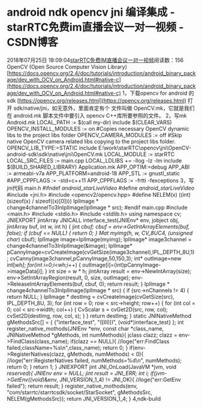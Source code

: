 # android ndk opencv  jni 编译集成 - starRTC免费im直播会议一对一视频 - CSDN博客
2018年07月25日 18:09:04[starRTC免费IM直播会议一对一视频](https://me.csdn.net/elesos)阅读数：156
OpenCV (Open Source Computer Vision Library) 
[https://docs.opencv.org/2.4/doc/tutorials/introduction/android_binary_package/dev_with_OCV_on_Android.html#native-c](https://docs.opencv.org/2.4/doc/tutorials/introduction/android_binary_package/dev_with_OCV_on_Android.html#native-c)
1，下载opencv for android 的sdk
[https://opencv.org/releases.html](https://opencv.org/releases.html)
打开 sdk/native/jni，如无意外，里面肯定有个 文件叫做 OpenCV.mk，它就是我们在 android.mk 脚本文件中要引入 opencv C++库所要参照的文件。
2，写mk
Android.mk
LOCAL_PATH := $(call my-dir)
include $(CLEAR_VARS)
OPENCV_INSTALL_MODULES := on #Copies necessary OpenCV dynamic libs to the project libs folder
OPENCV_CAMERA_MODULES := off #Skip native OpenCV camera related libs copying to the project libs folder.
OPENCV_LIB_TYPE:=STATIC
include E:\work\starRTC\opencv\jni\OpenCV-android-sdk\sdk\native\jni\OpenCV.mk
LOCAL_MODULE := starRTC
LOCAL_SRC_FILES := main.cpp
LOCAL_LDLIBS += -llog -lz -lm
include $(BUILD_SHARED_LIBRARY)
Application.mk
APP_OPTIM:=debug
APP_ABI := armeabi-v7a
APP_PLATFORM=android-18
APP_STL := gnustl_static
#APP_CPPFLAGS := -std=c++11
APP_CPPFLAGS := -frtti -fexceptions
3，写jni代码
main.h
#ifndef _android_starLiveVideo_
#define _android_starLiveVideo_
#include <jni.h>
#include <opencv2/opencv.hpp>
#define NELEM(x) ((int) (sizeof(x) / sizeof((x)[0])))
IplImage * change4channelTo3InIplImage(IplImage * src);
#endif
main.cpp
#include <main.h>
#include <stdio.h>
#include <stdlib.h>
using namespace cv;
JNIEXPORT jintArray JNICALL interface_test(JNIEnv* env, jobject obj,
jintArray buf, int w, int h) {
jint *cbuf;
cbuf = env->GetIntArrayElements(buf, false);
if (cbuf == NULL) {
return 0;
}
Mat myimg(h, w, CV_8UC4, (unsigned char*) cbuf);
IplImage image=IplImage(myimg);
IplImage* image3channel = change4channelTo3InIplImage(&image);
IplImage* pCannyImage=cvCreateImage(cvGetSize(image3channel),IPL_DEPTH_8U,1);
cvCanny(image3channel,pCannyImage,50,150,3);
int* outImage=new int[w*h];
for(int i=0;i<w*h;i++)
{
outImage[i]=(int)pCannyImage->imageData[i];
}
int size = w * h;
jintArray result = env->NewIntArray(size);
env->SetIntArrayRegion(result, 0, size, outImage);
env->ReleaseIntArrayElements(buf, cbuf, 0);
return result;
}
IplImage * change4channelTo3InIplImage(IplImage * src) {
if (src->nChannels != 4) {
return NULL;
}
IplImage * destImg = cvCreateImage(cvGetSize(src), IPL_DEPTH_8U, 3);
for (int row = 0; row < src->height; row++) {
for (int col = 0; col < src->width; col++) {
CvScalar s = cvGet2D(src, row, col);
cvSet2D(destImg, row, col, s);
}
}
return destImg;
}
static JNINativeMethod gMethodsSrc[] = {
{"interface_test", "([III)[I", (void*)interface_test}
};
int register_native_mothods(JNIEnv *env, const char *class_name, JNINativeMethod *gMethods, int numMethods){
jclass clazz;
clazz = env->FindClass(class_name);
if(clazz == NULL){
//loge("err:FindClass failed,className=%s\n",class_name);
return 0;
}
if(env->RegisterNatives(clazz, gMethods, numMethods) < 0){
//loge("err:RegisterNatives failed, numMethods=%d\n", numMethods);
return 0;
}
return 1;
}
JNIEXPORT
jint JNI_OnLoad(JavaVM *jvm, void *reserved){
JNIEnv *env = NULL;
jint result = JNI_ERR;
int i;
if(jvm->GetEnv((void**)&env, JNI_VERSION_1_4) != JNI_OK){
//loge("err:GetEnv failed");
return result;
}
register_native_mothods(env, "com/starrtc/starrtcsdk/socket/StarSocket", gMethodsSrc, NELEM(gMethodsSrc));
return JNI_VERSION_1_4;
}
4,ndk-build
